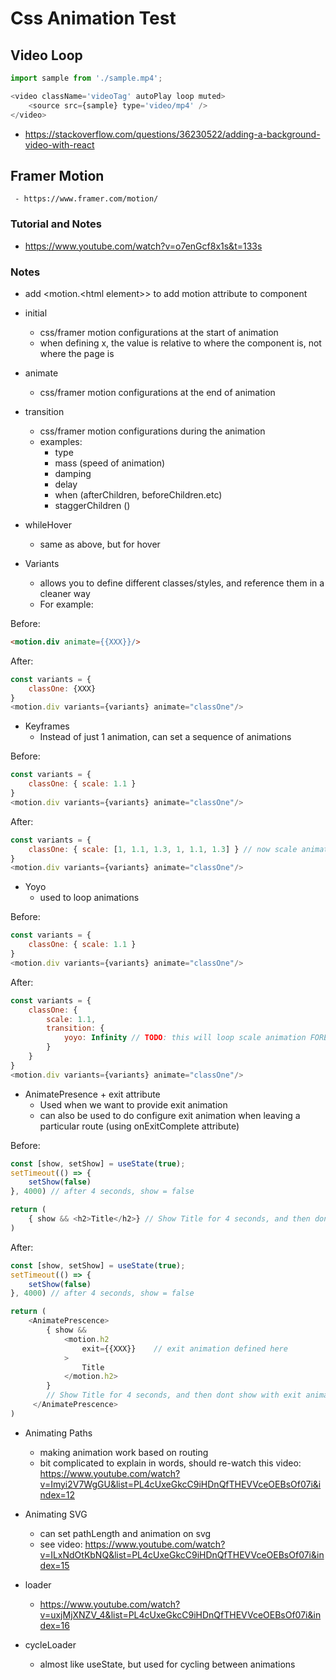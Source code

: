 # Css Animation Test

## Video Loop
```js
import sample from './sample.mp4';

<video className='videoTag' autoPlay loop muted>
    <source src={sample} type='video/mp4' />
</video>
```
 - https://stackoverflow.com/questions/36230522/adding-a-background-video-with-react

## Framer Motion
     - https://www.framer.com/motion/

### Tutorial and Notes
 - https://www.youtube.com/watch?v=o7enGcf8x1s&t=133s

### Notes
 - add <motion.\<html element>> to add motion attribute to component
 - initial
     - css/framer motion configurations at the start of animation
     - when defining x, the value is relative to where the component is, not where the page is
 - animate
     - css/framer motion configurations at the end of animation
 - transition
     - css/framer motion configurations during the animation
     - examples:
         - type
         - mass (speed of animation)
         - damping
         - delay
         - when (afterChildren, beforeChildren.etc)
         - staggerChildren ()

 - whileHover
     - same as above, but for hover
    
 - Variants
     - allows you to define different classes/styles, and reference them in a cleaner way
     - For example:

Before:
```html
<motion.div animate={{XXX}}/>
```

After:
```js
const variants = {
    classOne: {XXX}
}
<motion.div variants={variants} animate="classOne"/>
```

 - Keyframes
     - Instead of just 1 animation, can set a sequence of animations

Before:
```js
const variants = {
    classOne: { scale: 1.1 }
}
<motion.div variants={variants} animate="classOne"/>
```

After:
```js
const variants = {
    classOne: { scale: [1, 1.1, 1.3, 1, 1.1, 1.3] } // now scale animation is a sequence
}
<motion.div variants={variants} animate="classOne"/>
```

 - Yoyo
     - used to loop animations

Before:
```js
const variants = {
    classOne: { scale: 1.1 }
}
<motion.div variants={variants} animate="classOne"/>
```

After:
```js
const variants = {
    classOne: { 
        scale: 1.1,
        transition: {
            yoyo: Infinity // TODO: this will loop scale animation FOREVER. Use number to set exact number of keyframes.
        }
    }
}
<motion.div variants={variants} animate="classOne"/>
```



 - AnimatePresence + exit attribute
     - Used when we want to provide exit animation
     - can also be used to do configure exit animation when leaving a particular route (using onExitComplete attribute)

Before:
```js
const [show, setShow] = useState(true);
setTimeout(() => {
    setShow(false)
}, 4000) // after 4 seconds, show = false

return (
    { show && <h2>Title</h2>} // Show Title for 4 seconds, and then dont show
)
```

After: 
```js
const [show, setShow] = useState(true);
setTimeout(() => {
    setShow(false)
}, 4000) // after 4 seconds, show = false

return (
    <AnimatePrescence>
        { show && 
            <motion.h2
                exit={{XXX}}    // exit animation defined here
            >
                Title
            </motion.h2>
        } 
        // Show Title for 4 seconds, and then dont show with exit animation
     </AnimatePrescence>
)
```

 - Animating Paths
     - making animation work based on routing
     - bit complicated to explain in words, should re-watch this video: https://www.youtube.com/watch?v=Imyi2V7WgGU&list=PL4cUxeGkcC9iHDnQfTHEVVceOEBsOf07i&index=12

 - Animating SVG
    - can set pathLength and animation on svg
    - see video: https://www.youtube.com/watch?v=ILxNdOtKbNQ&list=PL4cUxeGkcC9iHDnQfTHEVVceOEBsOf07i&index=15

 - loader
     - https://www.youtube.com/watch?v=uxjMjXNZV_4&list=PL4cUxeGkcC9iHDnQfTHEVVceOEBsOf07i&index=16

 - cycleLoader
     - almost like useState, but used for cycling between animations


